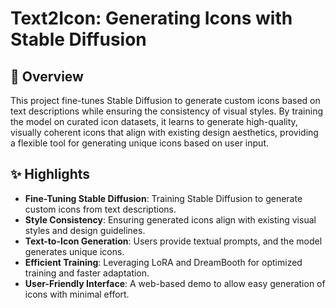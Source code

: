 # **Text2Icon: Generating Icons with Stable Diffusion**

## 📖 Overview
This project fine-tunes Stable Diffusion to generate custom icons based on text descriptions while ensuring the consistency of visual styles. By training the model on curated icon datasets, it learns to generate high-quality, visually coherent icons that align with existing design aesthetics, providing a flexible tool for generating unique icons based on user input.

## ✨ Highlights
- **Fine-Tuning Stable Diffusion**: Training Stable Diffusion to generate custom icons from text descriptions.
- **Style Consistency**: Ensuring generated icons align with existing visual styles and design guidelines.
- **Text-to-Icon Generation**: Users provide textual prompts, and the model generates unique icons.
- **Efficient Training**: Leveraging LoRA and DreamBooth for optimized training and faster adaptation.
- **User-Friendly Interface**: A web-based demo to allow easy generation of icons with minimal effort.
